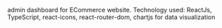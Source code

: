    admin dashboard for ECommerce website. 
   Technology used: ReactJs, TypeScript, react-icons, react-router-dom, chartjs for data visualization
